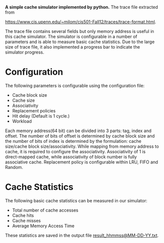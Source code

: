 **A simple cache simulator implemented by python.** The trace file extracted from

https://www.cis.upenn.edu/~milom/cis501-Fall12/traces/trace-format.html. 

The trace file contains several fields but only memory address is useful in this cache simulator. The simulator is configurable in a number of parameters and is able to measure basic cache statistics. Due to the large size of trace file, it also implemented a progress bar to indicate the simulator progress.

# Configuration

The following parameters is configurable using the configuration file:
* Cache block size
* Cache size
* Associativity
* Replacement policies
* Hit delay (Default is 1 cycle.)
* Workload

Each memory address(64 bit) can be divided into 3 parts: tag, index and offset. The number of bits of offset is determined by cache block size and the number of bits of index is determined by the formulation: cache size/cache block size/associativity. While mapping from memory address to cache, it is required to configure the associativity. Associativity of 1 is direct-mapped cache, while associativity of block number is fully associative cache. Replacement policy is configurable within LRU, FIFO and Random.

# Cache Statistics

The following basic cache statistics can be measured in our simulator:
* Total number of cache accesses
* Cache hits
* Cache misses
* Average Memory Access Time

These statistics are saved in the output file result_hhmmss@MM-DD-YY.txt.
